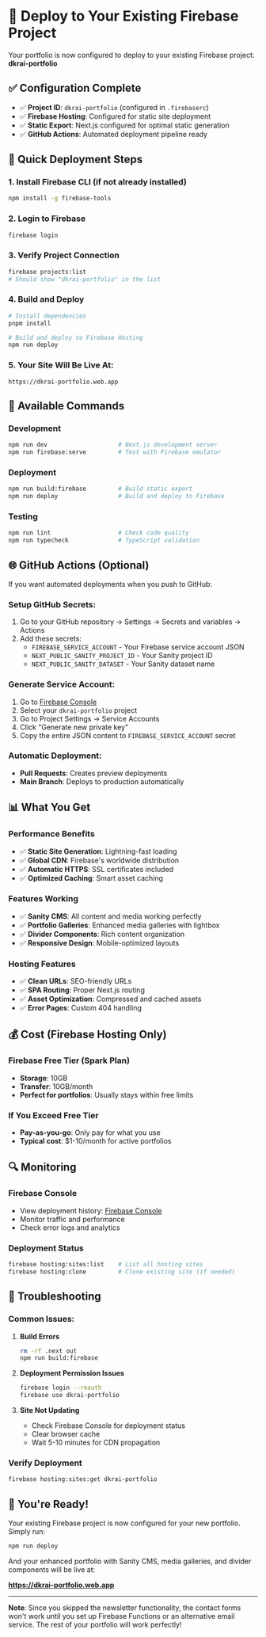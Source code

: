 # 🚀 Deploy to Your Existing Firebase Project

Your portfolio is now configured to deploy to your existing Firebase project: **dkrai-portfolio**

## ✅ Configuration Complete

- ✅ **Project ID**: `dkrai-portfolio` (configured in `.firebaserc`)
- ✅ **Firebase Hosting**: Configured for static site deployment
- ✅ **Static Export**: Next.js configured for optimal static generation
- ✅ **GitHub Actions**: Automated deployment pipeline ready

## 🎯 Quick Deployment Steps

### **1. Install Firebase CLI (if not already installed)**
```bash
npm install -g firebase-tools
```

### **2. Login to Firebase**
```bash
firebase login
```

### **3. Verify Project Connection**
```bash
firebase projects:list
# Should show "dkrai-portfolio" in the list
```

### **4. Build and Deploy**
```bash
# Install dependencies
pnpm install

# Build and deploy to Firebase Hosting
npm run deploy
```

### **5. Your Site Will Be Live At:**
```
https://dkrai-portfolio.web.app
```

## 🔧 Available Commands

### **Development**
```bash
npm run dev                    # Next.js development server
npm run firebase:serve         # Test with Firebase emulator
```

### **Deployment**
```bash
npm run build:firebase         # Build static export
npm run deploy                 # Build and deploy to Firebase
```

### **Testing**
```bash
npm run lint                   # Check code quality
npm run typecheck              # TypeScript validation
```

## 🌐 GitHub Actions (Optional)

If you want automated deployments when you push to GitHub:

### **Setup GitHub Secrets:**
1. Go to your GitHub repository → Settings → Secrets and variables → Actions
2. Add these secrets:
   - `FIREBASE_SERVICE_ACCOUNT` - Your Firebase service account JSON
   - `NEXT_PUBLIC_SANITY_PROJECT_ID` - Your Sanity project ID
   - `NEXT_PUBLIC_SANITY_DATASET` - Your Sanity dataset name

### **Generate Service Account:**
1. Go to [Firebase Console](https://console.firebase.google.com)
2. Select your `dkrai-portfolio` project
3. Go to Project Settings → Service Accounts
4. Click "Generate new private key"
5. Copy the entire JSON content to `FIREBASE_SERVICE_ACCOUNT` secret

### **Automatic Deployment:**
- **Pull Requests**: Creates preview deployments
- **Main Branch**: Deploys to production automatically

## 📊 What You Get

### **Performance Benefits**
- ✅ **Static Site Generation**: Lightning-fast loading
- ✅ **Global CDN**: Firebase's worldwide distribution
- ✅ **Automatic HTTPS**: SSL certificates included
- ✅ **Optimized Caching**: Smart asset caching

### **Features Working**
- ✅ **Sanity CMS**: All content and media working perfectly
- ✅ **Portfolio Galleries**: Enhanced media galleries with lightbox
- ✅ **Divider Components**: Rich content organization
- ✅ **Responsive Design**: Mobile-optimized layouts

### **Hosting Features**
- ✅ **Clean URLs**: SEO-friendly URLs
- ✅ **SPA Routing**: Proper Next.js routing
- ✅ **Asset Optimization**: Compressed and cached assets
- ✅ **Error Pages**: Custom 404 handling

## 💰 Cost (Firebase Hosting Only)

### **Firebase Free Tier (Spark Plan)**
- **Storage**: 10GB
- **Transfer**: 10GB/month
- **Perfect for portfolios**: Usually stays within free limits

### **If You Exceed Free Tier**
- **Pay-as-you-go**: Only pay for what you use
- **Typical cost**: $1-10/month for active portfolios

## 🔍 Monitoring

### **Firebase Console**
- View deployment history: [Firebase Console](https://console.firebase.google.com/project/dkrai-portfolio/hosting)
- Monitor traffic and performance
- Check error logs and analytics

### **Deployment Status**
```bash
firebase hosting:sites:list    # List all hosting sites
firebase hosting:clone         # Clone existing site (if needed)
```

## 🐛 Troubleshooting

### **Common Issues:**

1. **Build Errors**
   ```bash
   rm -rf .next out
   npm run build:firebase
   ```

2. **Deployment Permission Issues**
   ```bash
   firebase login --reauth
   firebase use dkrai-portfolio
   ```

3. **Site Not Updating**
   - Check Firebase Console for deployment status
   - Clear browser cache
   - Wait 5-10 minutes for CDN propagation

### **Verify Deployment**
```bash
firebase hosting:sites:get dkrai-portfolio
```

## 🎉 You're Ready!

Your existing Firebase project is now configured for your new portfolio. Simply run:

```bash
npm run deploy
```

And your enhanced portfolio with Sanity CMS, media galleries, and divider components will be live at:

**https://dkrai-portfolio.web.app**

---

**Note**: Since you skipped the newsletter functionality, the contact forms won't work until you set up Firebase Functions or an alternative email service. The rest of your portfolio will work perfectly!

